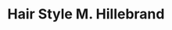 ---
title: "Hair Style M. Hillebrand"
url: /willebadessen/hair-style-m-hillebrand/
shop: Friseur
---